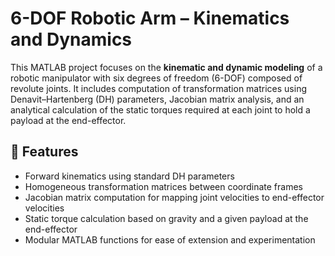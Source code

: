 # 6-DOF Robotic Arm – Kinematics and Dynamics

This MATLAB project focuses on the **kinematic and dynamic modeling** of a robotic manipulator with six degrees of freedom (6-DOF) composed of revolute joints. It includes computation of transformation matrices using Denavit–Hartenberg (DH) parameters, Jacobian matrix analysis, and an analytical calculation of the static torques required at each joint to hold a payload at the end-effector.

## 🔧 Features

- Forward kinematics using standard DH parameters
- Homogeneous transformation matrices between coordinate frames
- Jacobian matrix computation for mapping joint velocities to end-effector velocities
- Static torque calculation based on gravity and a given payload at the end-effector
- Modular MATLAB functions for ease of extension and experimentation
